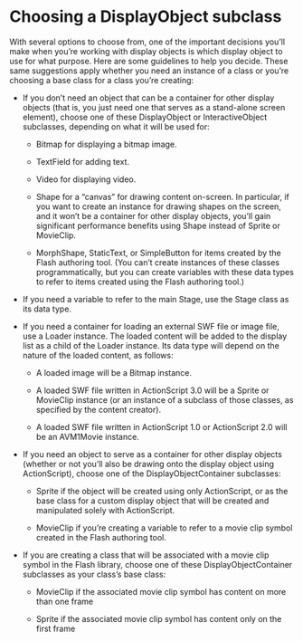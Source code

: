 # Choosing a DisplayObject subclass

<div>

With several options to choose from, one of the important decisions you’ll make
when you’re working with display objects is which display object to use for what
purpose. Here are some guidelines to help you decide. These same suggestions
apply whether you need an instance of a class or you’re choosing a base class
for a class you’re creating:

- If you don’t need an object that can be a container for other display objects
  (that is, you just need one that serves as a stand-alone screen element),
  choose one of these DisplayObject or InteractiveObject subclasses, depending
  on what it will be used for:

  - Bitmap for displaying a bitmap image.

  - TextField for adding text.

  - Video for displaying video.

  - Shape for a “canvas” for drawing content on-screen. In particular, if you
    want to create an instance for drawing shapes on the screen, and it won’t be
    a container for other display objects, you’ll gain significant performance
    benefits using Shape instead of Sprite or MovieClip.

  - MorphShape, StaticText, or SimpleButton for items created by the Flash
    authoring tool. (You can’t create instances of these classes
    programmatically, but you can create variables with these data types to
    refer to items created using the Flash authoring tool.)

- If you need a variable to refer to the main Stage, use the Stage class as its
  data type.

- If you need a container for loading an external SWF file or image file, use a
  Loader instance. The loaded content will be added to the display list as a
  child of the Loader instance. Its data type will depend on the nature of the
  loaded content, as follows:

  - A loaded image will be a Bitmap instance.

  - A loaded SWF file written in ActionScript 3.0 will be a Sprite or MovieClip
    instance (or an instance of a subclass of those classes, as specified by the
    content creator).

  - A loaded SWF file written in ActionScript 1.0 or ActionScript 2.0 will be an
    AVM1Movie instance.

- If you need an object to serve as a container for other display objects
  (whether or not you’ll also be drawing onto the display object using
  ActionScript), choose one of the DisplayObjectContainer subclasses:

  - Sprite if the object will be created using only ActionScript, or as the base
    class for a custom display object that will be created and manipulated
    solely with ActionScript.

  - MovieClip if you’re creating a variable to refer to a movie clip symbol
    created in the Flash authoring tool.

- If you are creating a class that will be associated with a movie clip symbol
  in the Flash library, choose one of these DisplayObjectContainer subclasses as
  your class’s base class:

  - MovieClip if the associated movie clip symbol has content on more than one
    frame

  - Sprite if the associated movie clip symbol has content only on the first
    frame

</div>
